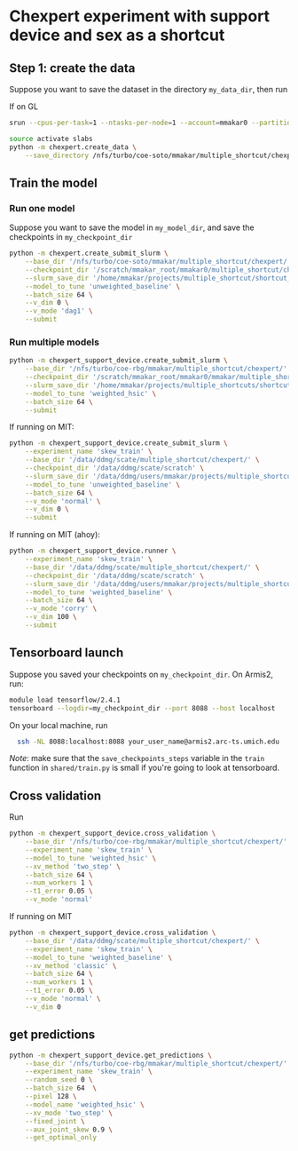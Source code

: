 # Chexpert experiment with support device and sex as a shortcut

## Step 1: create the data
Suppose you want to save the dataset in the directory `my_data_dir`, then run

If on GL
```bash
srun --cpus-per-task=1 --ntasks-per-node=1 --account=mmakar0 --partition=standard --time=5:00:00 --tasks-per-node=1 --mem=120gb --pty /bin/bash

source activate slabs
python -m chexpert.create_data \
	--save_directory /nfs/turbo/coe-soto/mmakar/multiple_shortcut/chexpert
```

## Train the model

### Run one model
Suppose you want to save the model in `my_model_dir`, and save the checkpoints in `my_checkpoint_dir`
```bash
python -m chexpert.create_submit_slurm \
	--base_dir '/nfs/turbo/coe-soto/mmakar/multiple_shortcut/chexpert/' \
	--checkpoint_dir '/scratch/mmakar_root/mmakar0/multiple_shortcut/chexpert' \
	--slurm_save_dir '/home/mmakar/projects/multiple_shortcut/shortcut_hsic/chexpert_slurm_scripts/' \
	--model_to_tune 'unweighted_baseline' \
	--batch_size 64 \
	--v_dim 0 \
	--v_mode 'dag1' \
	--submit
```

### Run multiple models
```bash
python -m chexpert_support_device.create_submit_slurm \
	--base_dir '/nfs/turbo/coe-rbg/mmakar/multiple_shortcut/chexpert/' \
	--checkpoint_dir '/scratch/mmakar_root/mmakar0/mmakar/multiple_shortcut/chexpert/' \
	--slurm_save_dir '/home/mmakar/projects/multiple_shortcuts/shortcut_hsic/chexpert_slurm_scripts/' \
	--model_to_tune 'weighted_hsic' \
	--batch_size 64 \
	--submit
```

If running on MIT: 
```bash
python -m chexpert_support_device.create_submit_slurm \
	--experiment_name 'skew_train' \
	--base_dir '/data/ddmg/scate/multiple_shortcut/chexpert/' \
	--checkpoint_dir '/data/ddmg/scate/scratch' \
	--slurm_save_dir '/data/ddmg/users/mmakar/projects/multiple_shortcut/shortcut_hsic/chexpert_slurm_scripts/' \
	--model_to_tune 'unweighted_baseline' \
	--batch_size 64 \
	--v_mode 'normal' \
	--v_dim 0 \
	--submit 
```

If running on MIT (ahoy): 
```bash
python -m chexpert_support_device.runner \
	--experiment_name 'skew_train' \
	--base_dir '/data/ddmg/scate/multiple_shortcut/chexpert/' \
	--checkpoint_dir '/data/ddmg/scate/scratch' \
	--slurm_save_dir '/data/ddmg/users/mmakar/projects/multiple_shortcut/shortcut_hsic/chexpert_slurm_scripts/' \
	--model_to_tune 'weighted_baseline' \
	--batch_size 64 \
	--v_mode 'corry' \
	--v_dim 100 \
	--submit 
```




## Tensorboard launch

Suppose you saved your checkpoints on `my_checkpoint_dir`. On Armis2, run:
```bash
module load tensorflow/2.4.1
tensorboard --logdir=my_checkpoint_dir --port 8088 --host localhost
```
On your local machine, run
```bash
  ssh -NL 8088:localhost:8088 your_user_name@armis2.arc-ts.umich.edu
 ```

*Note*: make sure that the `save_checkpoints_steps` variable in the `train` function in `shared/train.py` is small if you're going to look at tensorboard.


## Cross validation
Run
```bash
python -m chexpert_support_device.cross_validation \
	--base_dir '/nfs/turbo/coe-rbg/mmakar/multiple_shortcut/chexpert/' \
	--experiment_name 'skew_train' \
	--model_to_tune 'weighted_hsic' \
	--xv_method 'two_step' \
	--batch_size 64 \
	--num_workers 1 \
	--t1_error 0.05 \
	--v_mode 'normal'
```

If running on MIT

```bash
python -m chexpert_support_device.cross_validation \
	--base_dir '/data/ddmg/scate/multiple_shortcut/chexpert/' \
	--experiment_name 'skew_train' \
	--model_to_tune 'weighted_baseline' \
	--xv_method 'classic' \
	--batch_size 64 \
	--num_workers 1 \
	--t1_error 0.05 \
	--v_mode 'normal' \
	--v_dim 0
```

## get predictions
```bash
python -m chexpert_support_device.get_predictions \
	--base_dir '/nfs/turbo/coe-rbg/mmakar/multiple_shortcut/chexpert/' \
	--experiment_name 'skew_train' \
	--random_seed 0 \
	--batch_size 64  \
	--pixel 128 \
	--model_name 'weighted_hsic' \
	--xv_mode 'two_step' \
	--fixed_joint \
	--aux_joint_skew 0.9 \
	--get_optimal_only
```
